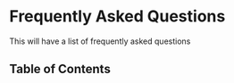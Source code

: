 # Frequently Asked Questions

This will have a list of frequently asked questions

## Table of Contents


